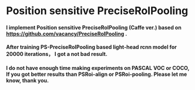 # Position sensitive PreciseRoIPooling
#### I implement Position sensitive PreciseRoIPooling (Caffe ver.) based on https://github.com/vacancy/PreciseRoIPooling .
#### After training PS-PreciseRoIPooling based light-head rcnn model for 20000 iterations， I got a not bad result.
#### I do not have enough time making experiments on PASCAL VOC or COCO, If you got better results than PSRoi-align or PSRoi-pooling. Please let me know, thank you.


